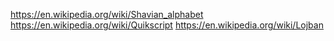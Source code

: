 https://en.wikipedia.org/wiki/Shavian_alphabet
https://en.wikipedia.org/wiki/Quikscript
https://en.wikipedia.org/wiki/Lojban